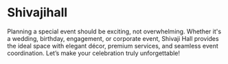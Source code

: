 # Shivajihall
Planning a special event should be exciting, not overwhelming. Whether it's a wedding, birthday, engagement, or corporate event, Shivaji Hall provides the ideal space with elegant décor, premium services, and seamless event coordination. Let’s make your celebration truly unforgettable!
